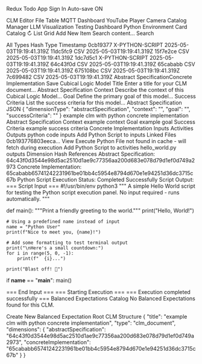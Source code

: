 Redux Todo App
Sign In
Auto-save ON




CLM Editor
File Table
MQTT Dashboard
YouTube Player
Camera
Catalog Manager
LLM Visualization
Testing Dashboard
Python Environment
Card Catalog
↻
List
Grid
Add New Item
Search content...
Search

All Types
Hash	Type	Timestamp
0cb19377
X-PYTHON-SCRIPT	
2025-05-03T19:19:41.319Z
11dc5fc9
CSV	
2025-05-03T19:19:41.319Z
15f7e2ce
CSV	
2025-05-03T19:19:41.319Z
1dc7d5c1
X-PYTHON-SCRIPT	
2025-05-03T19:19:41.319Z
64c43f0d
CSV	
2025-05-03T19:19:41.319Z
65cababb
CSV	
2025-05-03T19:19:41.319Z
675108bc
CSV	
2025-05-03T19:19:41.319Z
7c699482
CSV	
2025-05-03T19:19:41.319Z
Abstract SpecificationConcrete Implementation
Save
Cubical Logic Model Title
Enter a title for your CLM document...
Abstract Specification
Context
Describe the context of this Cubical Logic Model...
Goal
Define the primary goal of this model...
Success Criteria
List the success criteria for this model...
Abstract Specification JSON
{
  "dimensionType": "abstractSpecification",
  "context": "",
  "goal": "",
  "successCriteria": ""
}
example clm with python concrete implementation
Abstract Specification
Context	example context
Goal	example goal
Success Criteria	example success criteria
Concrete Implementation
Inputs	Activities	Outputs
python code inputs
Add Python Script to inputs
Linked Files
0cb193776803eeca...
View
Execute Python
File not found in cache - will fetch during execution
Add Python Script to activities
hello_world.py outputs
Dimension Hash References
Abstract Specification: 64c43f0d3544e98d5ac2510d1ae9c77356aa200d683e078d79d1ef0d749a2973
Concrete Implementation: 65cababb65741242231961be01bb4c5954e8794d670e1e94251d36dc3715c67b
Python Script Execution
Status: Completed Successfully
Script Output:
=== Script Input ===
#!/usr/bin/env python3
"""
A simple Hello World script for testing the Python script execution panel.
No input required - runs automatically.
"""

def main():
    """Print a friendly greeting to the world."""
    print("Hello, World!")
    
    # Using a predefined name instead of input
    name = "Python User"
    print(f"Nice to meet you, {name}!")
    
    # Add some formatting to test terminal output
    print("\nHere's a small countdown:")
    for i in range(5, 0, -1):
        print(f"  {i}...")
    
    print("Blast off! 🚀")

if __name__ == "__main__":
    main()

=== End Input ===
=== Starting Execution ===
=== Execution completed successfully ===
Balanced Expectations Catalog
No Balanced Expectations found for this CLM.

Create New Balanced Expectation
Root CLM Structure
{
  "title": "example clm with python concrete implementation",
  "type": "clm_document",
  "dimensions": {
    "abstractSpecification": "64c43f0d3544e98d5ac2510d1ae9c77356aa200d683e078d79d1ef0d749a2973",
    "concreteImplementation": "65cababb65741242231961be01bb4c5954e8794d670e1e94251d36dc3715c67b"
  }
}




